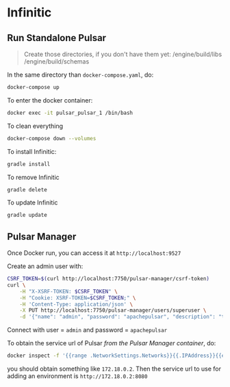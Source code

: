 # Infinitic

## Run Standalone Pulsar

> Create those directories, if you don't have them yet:
/engine/build/libs
/engine/build/schemas

In the same directory than `docker-compose.yaml`, do:
```bash
docker-compose up
```

To enter the docker container:

```bash
docker exec -it pulsar_pulsar_1 /bin/bash
```

To clean everything
```bash
docker-compose down --volumes
```

To install Infinitic:
```bash
gradle install
```

To remove Infinitic
```bash
gradle delete
```

To update Infinitic
```bash
gradle update
```

## Pulsar Manager
Once Docker run, you can access it at `http://localhost:9527`

Create an admin user with:

```bash
CSRF_TOKEN=$(curl http://localhost:7750/pulsar-manager/csrf-token)
curl \
    -H "X-XSRF-TOKEN: $CSRF_TOKEN" \
    -H "Cookie: XSRF-TOKEN=$CSRF_TOKEN;" \
    -H 'Content-Type: application/json' \
    -X PUT http://localhost:7750/pulsar-manager/users/superuser \
    -d '{"name": "admin", "password": "apachepulsar", "description": "test", "email": "username@test.org"}'
```

Connect with user = `admin` and password = `apachepulsar`

To obtain the service url of Pulsar *from the Pulsar Manager container*, do:

```bash
docker inspect -f '{{range .NetworkSettings.Networks}}{{.IPAddress}}{{end}}' pulsar_pulsar_1
```
you should obtain something like `172.18.0.2`.
Then the service url to use for adding an environment is `http://172.18.0.2:8080`
